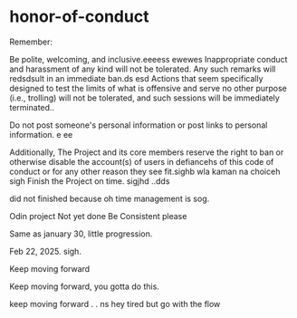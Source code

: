 # honor-of-conduct
Remember:

Be polite, welcoming, and inclusive.eeeess
ewewes
Inappropriate conduct and harassment of any kind will not be tolerated. Any such remarks will redsdsult in an immediate ban.ds
esd
Actions that seem specifically designed to test the limits of what is offensive and serve no other purpose (i.e., trolling) will not be tolerated, and such sessions will be immediately terminated..

Do not post someone's personal information or post links to personal information. e ee 

Additionally, The Project and its core members reserve the right to ban or otherwise disable the account(s) of users in defiancehs of this code of conduct or for any other reason they see fit.sighb
 wla kaman na choiceh
sigh
Finish the Project on time.  sigjhd
..dds

did not finished because oh time management is sog.



Odin project
Not yet done
Be Consistent please

Same as january 30, little progression.

Feb 22, 2025. sigh.


Keep moving forward

Keep moving forward, you gotta do this.

keep moving forward . . ns
hey
tired but go with the flow 
